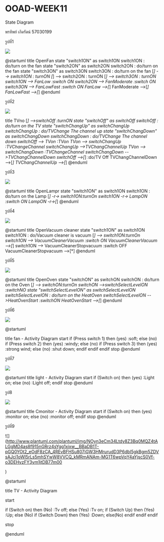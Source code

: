 # OOAD-WEEK11
State Diagram

พรทิพย์ เกิดรัตน์ 57030199

รูปที่1

![](http://www.plantuml.com/plantuml/img/ZP6n2i8m68JtFCNHKIXYidMGJfsqVG1n23RIGasa-KjVtmHhcYW5j-JklkF_azAI76bw38nw6XIQfzALrCp9f93PkQTRTsZg3D8Yt5WueG1QiwTfr30Qr2dSlt6Uu3pW_3zS9BW8kDZ4Bxihylo8U4gVSMXgyMrBnDPQv0FkVKvcHl5MaUop-6VJgj7ly1CIIKabBSMPfTe5t3GiBbgb3xOefTAj_xyN)

@startuml
title OpenFan
state "switch1ON" as switch1ON
switch1ON :  do/turn on the fan
state "switch2ON" as switch2ON
switch2ON :  do/turn on the fan
state "switch3ON" as switch3ON
switch3ON :  do/turn on the fan
[*] --> switch1ON : turnON
[*] --> switch2ON : turnON
[*] --> switch3ON : turnON
switch1ON --> FanLow :switch ON
switch2ON --> FanModerate :switch ON
switch3ON --> FanLowFast :switch ON
FanLow -->[*]
FanModerate -->[*]
FanLowFast -->[*]
@enduml


รูปที่2

![](http://www.plantuml.com/plantuml/img/VP4n2uCm48Nt-nM7Oq6wEvI2pdMnBgM3QAo2JKGZ_ltUnMWrYal8tRtxU2_HjMu49gbKyBgyqVTl_LZhl8hB4WCzT39-GAypBT1R1XvcFIuLh1OG2tNbBLGITSNWxNPOPVBpR5S4su5DPKb9Qch242gdgnGD3kq1CbAZTA7S0wS-0nT_FOUXfo3xb2FW4yoLUuxH6HLE52S7BLY1dLFI8zBaxOHb13jQjBFCdnYOXCX_ivTR4RYsvlvTo6BuDW0_)

title TVno
[*] -->switchOff :turnON
state "switchOff" as switchOff
switchOff :  do/turn on the TV
state "switchChangUp" as switchChangUp
switchChangUp :  do/TVChange The channel up
state "switchChangDown" as switchChangDown
switchChangDown :  do/TVChange The channel down
switchOff --> TVon :TVon
TVon --> switchChangUp :TVChangeChannel
switchChangUp -->TVChangChannelUp
TVon --> switchChangDown :TVChangeChannel
switchChangDown -->TVChangChannelDown
switchOff -->[*] :do/TV Off
TVChangChannelDown -->[*]
TVChangChannelUp -->[*]
@enduml


รูปที่3

![](http://www.plantuml.com/plantuml/img/SoWkIImgAStDuIh9BCb9LV0lICtpISmjAE82IfIaAYWLbsUM96SO-lifAIGMAy1vN72MWfM2Gag-VabfKPv2Vfv2IKQg0iW0hcYjM0NT8bqxX1uha1h_F2IjO7cGQf0n4645eDbG4P0iq1GkXzIy590BkRW0)

@startuml
title OpenLampr
state "switch1ON" as switch1ON
switch1ON :  do/turn on the Lamp
[*] -r-> switch1ON:turnOn
switch1ON -r-> LampON :switch ON
LampON -r->[*]
@enduml

รูปที่4

![](http://www.plantuml.com/plantuml/img/SoWkIImgAStDuIh9BCb9LV0lICqBIqmkBSrLICv9JSnBBU82gYX9LL0gBiyiISumzFTJKaWiLe3pkE0i1Ik5b7nzLCqAcSKAPH0HhcYjM0LTNJk4LgkIqg8y_pma4q3I40ES8VgXfbb1b2W0hSCc3TG6D1oVES4b-GLbQ6QvkN7XKWCrq24rBmKKD5nS0000)

@startuml
title OpenVacuum cleaner
state "switch1ON" as switch1ON
switch1ON : do/Vacuum cleaner is vacuum 
[*] --> switch1ON:turnOn
switch1ON --> VacuumCleanerVacuum :switch ON
VacuumCleanerVacuum -->[*]
switch1ON --> VacuumCleanerStopvacuum :switch OFF
VacuumCleanerStopvacuum -->[*]
@enduml


รูปที่5

![](http://www.plantuml.com/plantuml/img/RL2n2eD03Dtp5S6n8DqTnB53yGR7qk7GWC8r5Y_gxpV7SRPNt9ANzrvUqdYnYwml1pA98pHlOhCHW-92MFXzaduqRO7MOseW5LZXC5zbNHXdHXbL7xIFonFBiZxuLM0O_ifq6EkE7FLofurSS8jWQ_Bj6UadI8R3gU5_l1jPYUUTi3LLcdVXAocFckUu4lL4Q8W7_Hm2m0S0)

@startuml
title OpenOven
state "switchON" as switchON
switchON : do/turn on the Oven
[*] --> switchON:turnOn
switchON -->switchSelectLevelON :switchNO
state "switchSelectLevelON" as switchSelectLevelON
switchSelectLevelON : do/turn on the HeatOven
switchSelectLevelON -->HeatOvenStart :switchON
HeatOvenStart -->[*]
@enduml 


รูปที่6

![](http://www.plantuml.com/plantuml/img/RP0n3i8m34Ltd-AFxS00R7Gf4WVW2b6Rj9RQ1CKkLMvFKq22mc9Rt_zzIwv5JTHf78YKTR1mncE7SwDyPqsuiEcY6K6hZzYXk4Oh0fbPcnxx4jfRZo9PAGauIN1QaHt4el0XIp_COSlCxDjKBTCdzWSyRi1yJcFm7N92jIhV4TdHJuespFwrzoqxUlTd5GqtgfSv_-41)

@startuml

title fan - Activity Diagram 
start
if (Press switch 1) then (yes)
  :soft;
else (no)
  if (Press switch 2) then (yes)
  :windy;
  else (no)
    if (Press switch 3) then (yes)
    :strong wind;
    else (no)
      :shut down;
    endif
  endif
endif
stop
@enduml


รูปที่7

![](http://www.plantuml.com/plantuml/img/JOqn3i8m40JxUyMMJi47e0aI9HqliC8vFiavetW1vVSngUXMevtTiJ6kV2z5Q2oAOdCcJhXEj8znmytYlCO5SXJ54iBZQvmogWzWLaVOj0q2dE-7NFqYMfeYUFt7ANNkJqjzghvaxFdtkmC0)

@startuml
title light - Activity Diagram 
start
if (Switch on) then (yes)
  :Light on;
else (no)
  :Light off;
endif
stop
@enduml


รูป8

![](http://www.plantuml.com/plantuml/img/LOun3i8m40JxVSMMJi47e0c27_02AzZa9FiEsGSelq-8H46vcjLenkwn-QiMmCLBugMQYblZWUV9vIs-y2hnqM8bWFqEI6QuVSIdcQO3VKxAiAG-W3p-3AOdfD8JWze_o7aZUfVy5TeJ6BUrHwm0
)

@startuml
title Cmonitor - Activity Diagram 
start
if (Switch on) then (yes)
  :monitor on;
else (no)
  :monitor off;
endif
stop
@enduml


รูปที่9

![](http://www.plantuml.com/plantuml/img/NOyn3eCm34Ltdy8Z3Bq0MQZ4tALGgMD4as8f915nGRrz4sYgg1xixw__BBaDB1T-pGQ0YOt2_eOdF8zCA_4REvBFHSu807iGW3HMrurudD3P6dbI5gkBgm5ZDVsAJci1oWI5rLs5mhSYwW8VVCQ_kMRmANAm-MG1T6wpVqY4aYjscS0Vf-o3DEHvzFY3ym1jtDB77m00

)

@startuml

title TV - Activity Diagram 


start

if (Switch on) then (No)
    :Tv off;
else (Yes)
    :Tv on;
  if (Switch Up) then (Yes)
  :Up;
  else (No)
    if (Switch Down) then (Yes)
    :Down;
    else(No)
    endif
  endif
endif

stop

@enduml
